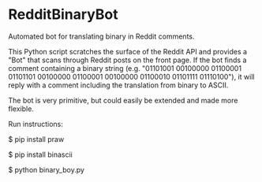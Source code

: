 # RedditBinaryBot
Automated bot for translating binary in Reddit comments.

This Python script scratches the surface of the Reddit API and provides a "Bot" that scans through Reddit posts on the front page.  If the bot finds a comment containing a binary string (e.g. "01101001 00100000 01100001 01101101 00100000 01100001 00100000 01100010 01101111 01110100"), it will reply with a comment including the translation from binary to ASCII.

The bot is very primitive, but could easily be extended and made more flexible.

Run instructions:

$ pip install praw

$ pip install binascii

$ python binary_boy.py
